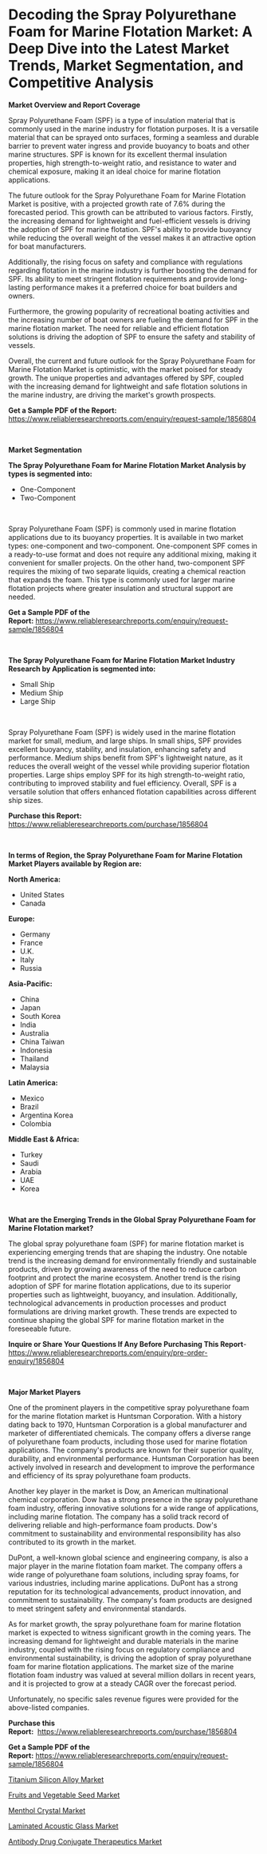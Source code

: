 <p><h1>Decoding the Spray Polyurethane Foam for Marine Flotation Market: A Deep Dive into the Latest Market Trends, Market Segmentation, and Competitive Analysis</h1></p><p><strong>Market Overview and Report Coverage</strong></p>
<p><p>Spray Polyurethane Foam (SPF) is a type of insulation material that is commonly used in the marine industry for flotation purposes. It is a versatile material that can be sprayed onto surfaces, forming a seamless and durable barrier to prevent water ingress and provide buoyancy to boats and other marine structures. SPF is known for its excellent thermal insulation properties, high strength-to-weight ratio, and resistance to water and chemical exposure, making it an ideal choice for marine flotation applications.</p><p>The future outlook for the Spray Polyurethane Foam for Marine Flotation Market is positive, with a projected growth rate of 7.6% during the forecasted period. This growth can be attributed to various factors. Firstly, the increasing demand for lightweight and fuel-efficient vessels is driving the adoption of SPF for marine flotation. SPF's ability to provide buoyancy while reducing the overall weight of the vessel makes it an attractive option for boat manufacturers.</p><p>Additionally, the rising focus on safety and compliance with regulations regarding flotation in the marine industry is further boosting the demand for SPF. Its ability to meet stringent flotation requirements and provide long-lasting performance makes it a preferred choice for boat builders and owners.</p><p>Furthermore, the growing popularity of recreational boating activities and the increasing number of boat owners are fueling the demand for SPF in the marine flotation market. The need for reliable and efficient flotation solutions is driving the adoption of SPF to ensure the safety and stability of vessels.</p><p>Overall, the current and future outlook for the Spray Polyurethane Foam for Marine Flotation Market is optimistic, with the market poised for steady growth. The unique properties and advantages offered by SPF, coupled with the increasing demand for lightweight and safe flotation solutions in the marine industry, are driving the market's growth prospects.</p></p>
<p><strong>Get a Sample PDF of the Report:</strong> <a href="https://www.reliableresearchreports.com/enquiry/request-sample/1856804">https://www.reliableresearchreports.com/enquiry/request-sample/1856804</a></p>
<p>&nbsp;</p>
<p><strong>Market Segmentation</strong></p>
<p><strong>The Spray Polyurethane Foam for Marine Flotation Market Analysis by types is segmented into:</strong></p>
<p><ul><li>One-Component</li><li>Two-Component</li></ul></p>
<p>&nbsp;</p>
<p><p>Spray Polyurethane Foam (SPF) is commonly used in marine flotation applications due to its buoyancy properties. It is available in two market types: one-component and two-component. One-component SPF comes in a ready-to-use format and does not require any additional mixing, making it convenient for smaller projects. On the other hand, two-component SPF requires the mixing of two separate liquids, creating a chemical reaction that expands the foam. This type is commonly used for larger marine flotation projects where greater insulation and structural support are needed.</p></p>
<p><strong>Get a Sample PDF of the Report:</strong>&nbsp;<a href="https://www.reliableresearchreports.com/enquiry/request-sample/1856804">https://www.reliableresearchreports.com/enquiry/request-sample/1856804</a></p>
<p>&nbsp;</p>
<p><strong>The Spray Polyurethane Foam for Marine Flotation Market Industry Research by Application is segmented into:</strong></p>
<p><ul><li>Small Ship</li><li>Medium Ship</li><li>Large Ship</li></ul></p>
<p>&nbsp;</p>
<p><p>Spray Polyurethane Foam (SPF) is widely used in the marine flotation market for small, medium, and large ships. In small ships, SPF provides excellent buoyancy, stability, and insulation, enhancing safety and performance. Medium ships benefit from SPF's lightweight nature, as it reduces the overall weight of the vessel while providing superior flotation properties. Large ships employ SPF for its high strength-to-weight ratio, contributing to improved stability and fuel efficiency. Overall, SPF is a versatile solution that offers enhanced flotation capabilities across different ship sizes.</p></p>
<p><strong>Purchase this Report:</strong>&nbsp; <a href="https://www.reliableresearchreports.com/purchase/1856804">https://www.reliableresearchreports.com/purchase/1856804</a></p>
<p>&nbsp;</p>
<p><strong>In terms of Region, the Spray Polyurethane Foam for Marine Flotation Market Players available by Region are:</strong></p>
<p>
    <p> <strong> North America: </strong>
        <ul>
            <li>United States</li>
            <li>Canada</li>
        </ul>
        </p> 
    <p> <strong> Europe: </strong>
        <ul>
            <li>Germany</li>
            <li>France</li>
            <li>U.K.</li>
            <li>Italy</li>
            <li>Russia</li>
        </ul>
        </p> 
    <p> <strong> Asia-Pacific: </strong>
        <ul>
            <li>China</li>
            <li>Japan</li>
            <li>South Korea</li>
            <li>India</li>
            <li>Australia</li>
            <li>China Taiwan</li>
            <li>Indonesia</li>
            <li>Thailand</li>
            <li>Malaysia</li>
        </ul>
        </p> 
    <p> <strong> Latin America: </strong>
        <ul>
            <li>Mexico</li>
            <li>Brazil</li>
            <li>Argentina Korea</li>
            <li>Colombia</li>
        </ul>
        </p> 
    <p> <strong> Middle East & Africa: </strong>
        <ul>
            <li>Turkey</li>
            <li>Saudi</li>
            <li>Arabia</li>
            <li>UAE</li>
            <li>Korea</li>
        </ul>
    </p>
    </p>
<p>&nbsp;</p>
<p><strong>What are the Emerging Trends in the Global Spray Polyurethane Foam for Marine Flotation market?</strong></p>
<p><p>The global spray polyurethane foam (SPF) for marine flotation market is experiencing emerging trends that are shaping the industry. One notable trend is the increasing demand for environmentally friendly and sustainable products, driven by growing awareness of the need to reduce carbon footprint and protect the marine ecosystem. Another trend is the rising adoption of SPF for marine flotation applications, due to its superior properties such as lightweight, buoyancy, and insulation. Additionally, technological advancements in production processes and product formulations are driving market growth. These trends are expected to continue shaping the global SPF for marine flotation market in the foreseeable future.</p></p>
<p><strong>Inquire or Share Your Questions If Any Before Purchasing This Report</strong>- <a href="https://www.reliableresearchreports.com/enquiry/pre-order-enquiry/1856804">https://www.reliableresearchreports.com/enquiry/pre-order-enquiry/1856804</a></p>
<p>&nbsp;</p>
<p><strong>Major Market Players</strong></p>
<p><p>One of the prominent players in the competitive spray polyurethane foam for the marine flotation market is Huntsman Corporation. With a history dating back to 1970, Huntsman Corporation is a global manufacturer and marketer of differentiated chemicals. The company offers a diverse range of polyurethane foam products, including those used for marine flotation applications. The company's products are known for their superior quality, durability, and environmental performance. Huntsman Corporation has been actively involved in research and development to improve the performance and efficiency of its spray polyurethane foam products.</p><p>Another key player in the market is Dow, an American multinational chemical corporation. Dow has a strong presence in the spray polyurethane foam industry, offering innovative solutions for a wide range of applications, including marine flotation. The company has a solid track record of delivering reliable and high-performance foam products. Dow's commitment to sustainability and environmental responsibility has also contributed to its growth in the market.</p><p>DuPont, a well-known global science and engineering company, is also a major player in the marine flotation foam market. The company offers a wide range of polyurethane foam solutions, including spray foams, for various industries, including marine applications. DuPont has a strong reputation for its technological advancements, product innovation, and commitment to sustainability. The company's foam products are designed to meet stringent safety and environmental standards.</p><p>As for market growth, the spray polyurethane foam for marine flotation market is expected to witness significant growth in the coming years. The increasing demand for lightweight and durable materials in the marine industry, coupled with the rising focus on regulatory compliance and environmental sustainability, is driving the adoption of spray polyurethane foam for marine flotation applications. The market size of the marine flotation foam industry was valued at several million dollars in recent years, and it is projected to grow at a steady CAGR over the forecast period.</p><p>Unfortunately, no specific sales revenue figures were provided for the above-listed companies.</p></p>
<p><strong>Purchase this Report:</strong>&nbsp;&nbsp;<a href="https://www.reliableresearchreports.com/purchase/1856804">https://www.reliableresearchreports.com/purchase/1856804</a></p>
<p></p>
<p><strong>Get a Sample PDF of the Report:</strong>&nbsp;<a href="https://www.reliableresearchreports.com/enquiry/request-sample/1856804">https://www.reliableresearchreports.com/enquiry/request-sample/1856804</a></p>
<p><p><a href="https://www.linkedin.com/pulse/titanium-silicon-alloy-market-challenges-opportunities/">Titanium Silicon Alloy Market</a></p><p><a href="https://medium.com/@hunterwyman1984/fruits-and-vegetable-seed-market-size-cagr-trends-2024-2030-83a0f96b72e4">Fruits and Vegetable Seed Market</a></p><p><a href="https://www.linkedin.com/pulse/menthol-crystal-market-research-report-unlocks-analysis/">Menthol Crystal Market</a></p><p><a href="https://www.linkedin.com/pulse/laminated-acoustic-glass-market-share-amp-new-trends-analysis/">Laminated Acoustic Glass Market</a></p><p><a href="https://medium.com/@jalenmurphy48/decoding-antibody-drug-conjugate-therapeutics-market-metrics-market-share-trends-and-growth-852f8301d1a7">Antibody Drug Conjugate Therapeutics Market</a></p></p>